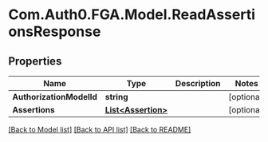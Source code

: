 # Com.Auth0.FGA.Model.ReadAssertionsResponse

## Properties

Name | Type | Description | Notes
------------ | ------------- | ------------- | -------------
**AuthorizationModelId** | **string** |  | [optional] 
**Assertions** | [**List&lt;Assertion&gt;**](Assertion.md) |  | [optional] 

[[Back to Model list]](../README.md#models) [[Back to API list]](../README.md#api-endpoints) [[Back to README]](../README.md)

